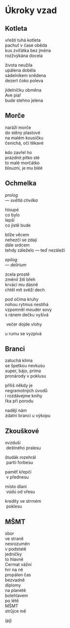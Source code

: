 Úkroky vzad
===========


Kotleta
-------

vřeští tuhá kotleta  
pachuť v čase oběda  
kus zvířátka bez jména  
rozžvýkána docela

života neužila  
upálena doběla  
sádelníkem snědena  
dezert čoko poleva

jídelníčku obměna  
Ave pia!  
bude stehno jelena


Morče
-----
 
naráží morče  
do stěny plastové  
na malém kousíčku  
čenichá, oči těkavé  
  
kdo zavřel ho  
prázdnit pítko sté  
to malé morčátko  
blouzní, je mu bléé
 

Ochmelka
--------

*prolog*  
— *světlá chvilka*

hloupé  
co bylo  
lepší  
co jistě bude

blíže věcem  
nehezčí se zdají  
dále srdcem  
tehdy záleželo — teď nezáleží

*epilog*  
— *delirium*

zcela prostě  
změnil žití břeh  
krvácí mu dásně  
chtěl mít svěží dech

pod očima kruhy  
nohou rytmus nestíhá  
vzpomněl mouder sovy  
s ránem dečku vyšívá

&nbsp;večer dojde vlohy

u rumu se vyzpívá


Branci
------

zatuchá klima  
se špetkou nevkusu  
super, bájo, príma  
pronárody v poklusu

příliš někdy je  
negramotných úvodů  
i rozdávejme knihy  
řka při porodu

nadějí nám  
zdatní branci
u výkopu


Zkouškové
---------

ovzduší  
&nbsp;deštného pralesu

študák rozehrál    
&nbsp;partii forbesu

paměť křepčí  
&nbsp;v přednesu

místo dlaní  
&nbsp;vúdú od vřesu

kredity ve strmém  
&nbsp;poklesu


MŠMT
----

sbor  
ve straně  
nesrozuměn  
v podstatě  
jedničky  
to hlavně  
Cermat vážní  
hrr na ně  
propálen čas  
bezvadně  
diplomy  
na planetě  
bolehlavem  
po létě  
MŠMT  
strůjce mě


(pj)

